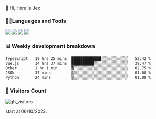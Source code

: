  👋 Hi, Here is Jex

 

### 🧑‍💻Languages and Tools

<code><a href="https://react.dev"><img src="https://api.iconify.design/logos:react.svg" /></a></code>
<code><a href="https://github.com/vuejs/core"><img src="https://api.iconify.design/logos:vue.svg" /></a></code> 
<code><a href="https://github.com/microsoft/TypeScript"><img src="https://api.iconify.design/logos:typescript-icon.svg" /></a></code>
<code><a href="https://threejs.org/"><img src="https://api.iconify.design/logos:threejs.svg" /></a></code>

### 📊 Weekly development breakdown

<!--START_SECTION:waka-->

```txt
TypeScript   19 hrs 25 mins  █████████████░░░░░░░░░░░░   52.42 %
Vue.js       14 hrs 37 mins  ██████████░░░░░░░░░░░░░░░   39.47 %
Other        1 hr 1 min      ▓░░░░░░░░░░░░░░░░░░░░░░░░   02.75 %
JSON         37 mins         ▒░░░░░░░░░░░░░░░░░░░░░░░░   01.68 %
Python       24 mins         ▒░░░░░░░░░░░░░░░░░░░░░░░░   01.08 %
```

<!--END_SECTION:waka-->


### 👀 Visitors Count

![gh_visitors](https://profile-counter.glitch.me/jexlau/count.svg)

start at 06/10/2023.
